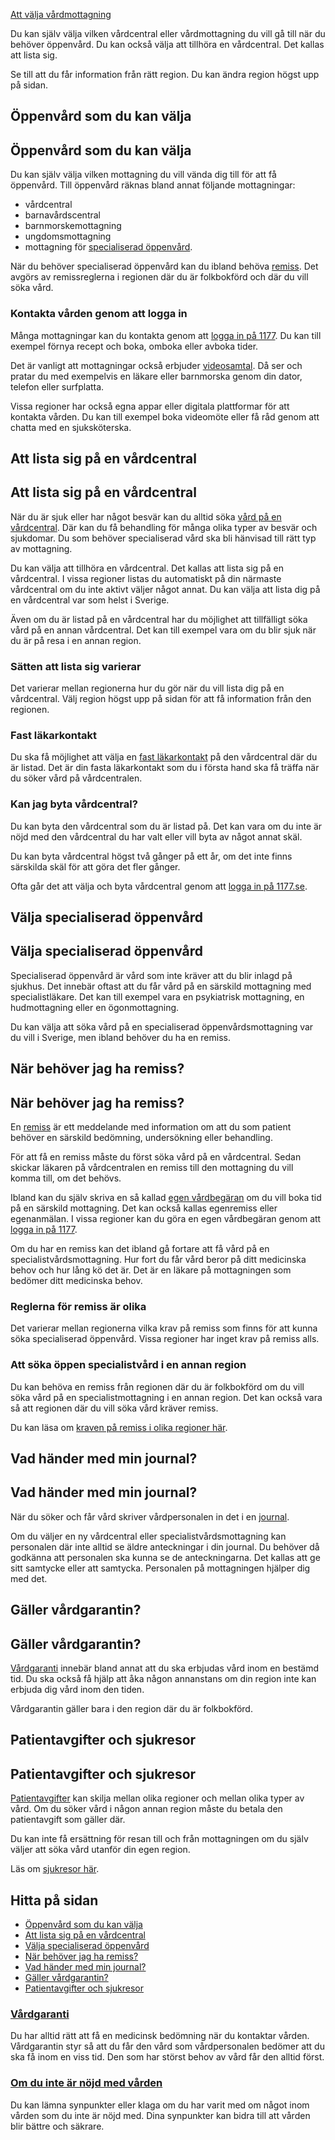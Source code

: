 [Att välja vårdmottagning](https://www.1177.se/sa-fungerar-varden/att-valja-vardmottagning/)

Du kan själv välja vilken vårdcentral eller vårdmottagning du vill gå till när du behöver öppenvård. Du kan också välja att tillhöra en vårdcentral. Det kallas att lista sig.

Se till att du får information från rätt region. Du kan ändra region högst upp på sidan.

Öppenvård som du kan välja
--------------------------

Öppenvård som du kan välja
--------------------------

Du kan själv välja vilken mottagning du vill vända dig till för att få öppenvård. Till öppenvård räknas bland annat följande mottagningar:

*   vårdcentral
*   barnavårdscentral
*   barnmorskemottagning
*   ungdomsmottagning
*   mottagning för [specialiserad öppenvård](https://www.1177.se/sa-fungerar-varden/att-valja-vardmottagning/valja-vardmottagning/#section-17666).

När du behöver specialiserad öppenvård kan du ibland behöva [remiss](https://www.1177.se/sa-fungerar-varden/att-valja-vardmottagning/remiss/ "Remiss"). Det avgörs av remissreglerna i regionen där du är folkbokförd och där du vill söka vård.

### Kontakta vården genom att logga in

Många mottagningar kan du kontakta genom att [logga in på 1177](https://www.1177.se/lankbiblioteket/nationella-lankar/1177---lankar/e-tjanster---behallare/e-tjanster---allman-inloggning/). Du kan till exempel förnya recept och boka, omboka eller avboka tider.

Det är vanligt att mottagningar också erbjuder [videosamtal](https://www.1177.se/om-1177/nar-du-loggar-in-pa-1177.se/det-har-kan-du-gora-nar-du-loggat-in/kontakta-varden-pa-natet/videosamtal-med-varden/). Då ser och pratar du med exempelvis en läkare eller barnmorska genom din dator, telefon eller surfplatta.

Vissa regioner har också egna appar eller digitala plattformar för att kontakta vården. Du kan till exempel boka videomöte eller få råd genom att chatta med en sjuksköterska.

Att lista sig på en vårdcentral
-------------------------------

Att lista sig på en vårdcentral
-------------------------------

När du är sjuk eller har något besvär kan du alltid söka [vård på en vårdcentral](https://www.1177.se/sa-fungerar-varden/att-valja-vardmottagning/sok-vard-pa-ratt-mottagning/#section-17977). Där kan du få behandling för många olika typer av besvär och sjukdomar. Du som behöver specialiserad vård ska bli hänvisad till rätt typ av mottagning.

Du kan välja att tillhöra en vårdcentral. Det kallas att lista sig på en vårdcentral. I vissa regioner listas du automatiskt på din närmaste vårdcentral om du inte aktivt väljer något annat. Du kan välja att lista dig på en vårdcentral var som helst i Sverige.

Även om du är listad på en vårdcentral har du möjlighet att tillfälligt söka vård på en annan vårdcentral. Det kan till exempel vara om du blir sjuk när du är på resa i en annan region.

### Sätten att lista sig varierar

Det varierar mellan regionerna hur du gör när du vill lista dig på en vårdcentral. Välj region högst upp på sidan för att få information från den regionen.

### Fast läkarkontakt

Du ska få möjlighet att välja en [fast läkarkontakt](https://www.1177.se/sa-fungerar-varden/sa-samarbetar-vard-och-omsorg/fast-vardkontakt---din-hjalp-i-vard-och-omsorg/#section-18189) på den vårdcentral där du är listad. Det är din fasta läkarkontakt som du i första hand ska få träffa när du söker vård på vårdcentralen.

### Kan jag byta vårdcentral?

Du kan byta den vårdcentral som du är listad på. Det kan vara om du inte är nöjd med den vårdcentral du har valt eller vill byta av något annat skäl.

Du kan byta vårdcentral högst två gånger på ett år, om det inte finns särskilda skäl för att göra det fler gånger.

Ofta går det att välja och byta vårdcentral genom att [logga in på 1177.se](https://www.1177.se/lankbiblioteket/nationella-lankar/1177---lankar/e-tjanster---behallare/e-tjanster---allman-inloggning/).

Välja specialiserad öppenvård
-----------------------------

Välja specialiserad öppenvård
-----------------------------

Specialiserad öppenvård är vård som inte kräver att du blir inlagd på sjukhus. Det innebär oftast att du får vård på en särskild mottagning med specialistläkare. Det kan till exempel vara en psykiatrisk mottagning, en hudmottagning eller en ögonmottagning.

Du kan välja att söka vård på en specialiserad öppenvårdsmottagning var du vill i Sverige, men ibland behöver du ha en remiss.

När behöver jag ha remiss?
--------------------------

När behöver jag ha remiss?
--------------------------

En [remiss](https://www.1177.se/sa-fungerar-varden/att-valja-vardmottagning/remiss/ "Remiss") är ett meddelande med information om att du som patient behöver en särskild bedömning, undersökning eller behandling.

För att få en remiss måste du först söka vård på en vårdcentral. Sedan skickar läkaren på vårdcentralen en remiss till den mottagning du vill komma till, om det behövs.

Ibland kan du själv skriva en så kallad [egen vårdbegäran](https://www.1177.se/sa-fungerar-varden/att-valja-vardmottagning/remiss/#section-17967) om du vill boka tid på en särskild mottagning. Det kan också kallas egenremiss eller egenanmälan. I vissa regioner kan du göra en egen vårdbegäran genom att [logga in på 1177](https://www.1177.se/lankbiblioteket/nationella-lankar/1177---lankar/e-tjanster---behallare/e-tjanster---allman-inloggning/).

Om du har en remiss kan det ibland gå fortare att få vård på en specialistvårdsmottagning. Hur fort du får vård beror på ditt medicinska behov och hur lång kö det är. Det är en läkare på mottagningen som bedömer ditt medicinska behov.

### Reglerna för remiss är olika

Det varierar mellan regionerna vilka krav på remiss som finns för att kunna söka specialiserad öppenvård. Vissa regioner har inget krav på remiss alls.

### **Att söka öppen specialistvård i en annan region**

Du kan behöva en remiss från regionen där du är folkbokförd om du vill söka vård på en specialistmottagning i en annan region. Det kan också vara så att regionen där du vill söka vård kräver remiss.

Du kan läsa om [kraven på remiss i olika regioner här](https://www.1177.se/sa-fungerar-varden/att-valja-vardmottagning/vard-i-en-annan-region/).

Vad händer med min journal?
---------------------------

Vad händer med min journal?
---------------------------

När du söker och får vård skriver vårdpersonalen in det i en [journal](https://www.1177.se/sa-fungerar-varden/sa-skyddas-och-hanteras-dina-uppgifter/din-journal/).

Om du väljer en ny vårdcentral eller specialistvårdsmottagning kan personalen där inte alltid se äldre anteckningar i din journal. Du behöver då godkänna att personalen ska kunna se de anteckningarna. Det kallas att ge sitt samtycke eller att samtycka. Personalen på mottagningen hjälper dig med det.

Gäller vårdgarantin?
--------------------

Gäller vårdgarantin?
--------------------

[Vårdgaranti](https://www.1177.se/sa-fungerar-varden/lagar-och-bestammelser/vardgaranti/ "Vårdgaranti") innebär bland annat att du ska erbjudas vård inom en bestämd tid. Du ska också få hjälp att åka någon annanstans om din region inte kan erbjuda dig vård inom den tiden.

Vårdgarantin gäller bara i den region där du är folkbokförd.

Patientavgifter och sjukresor
-----------------------------

Patientavgifter och sjukresor
-----------------------------

[Patientavgifter](https://www.1177.se/sa-fungerar-varden/kostnader-och-ersattningar/patientavgifter/ "Patientavgifter") kan skilja mellan olika regioner och mellan olika typer av vård. Om du söker vård i någon annan region måste du betala den patientavgift som gäller där.

Du kan inte få ersättning för resan till och från mottagningen om du själv väljer att söka vård utanför din egen region.

Läs om [sjukresor här](https://www.1177.se/sa-fungerar-varden/sjukresor-och-fardtjanst/sjukresor/).

Hitta på sidan
--------------

*   [Öppenvård som du kan välja](https://www.1177.se/sa-fungerar-varden/att-valja-vardmottagning/valja-vardmottagning/#section-17664)
*   [Att lista sig på en vårdcentral](https://www.1177.se/sa-fungerar-varden/att-valja-vardmottagning/valja-vardmottagning/#section-197802)
*   [Välja specialiserad öppenvård](https://www.1177.se/sa-fungerar-varden/att-valja-vardmottagning/valja-vardmottagning/#section-17666)
*   [När behöver jag ha remiss?](https://www.1177.se/sa-fungerar-varden/att-valja-vardmottagning/valja-vardmottagning/#section-17667)
*   [Vad händer med min journal?](https://www.1177.se/sa-fungerar-varden/att-valja-vardmottagning/valja-vardmottagning/#section-17668)
*   [Gäller vårdgarantin?](https://www.1177.se/sa-fungerar-varden/att-valja-vardmottagning/valja-vardmottagning/#section-17669)
*   [Patientavgifter och sjukresor](https://www.1177.se/sa-fungerar-varden/att-valja-vardmottagning/valja-vardmottagning/#section-17670)

### [Vårdgaranti](https://www.1177.se/sa-fungerar-varden/lagar-och-bestammelser/vardgaranti/)

Du har alltid rätt att få en medicinsk bedömning när du kontaktar vården. Vårdgarantin styr så att du får den vård som vårdpersonalen bedömer att du ska få inom en viss tid. Den som har störst behov av vård får den alltid först.

### [Om du inte är nöjd med vården](https://www.1177.se/sa-fungerar-varden/om-du-inte-ar-nojd/om-du-inte-ar-nojd-med-varden/)

Du kan lämna synpunkter eller klaga om du har varit med om något inom vården som du inte är nöjd med. Dina synpunkter kan bidra till att vården blir bättre och säkrare.